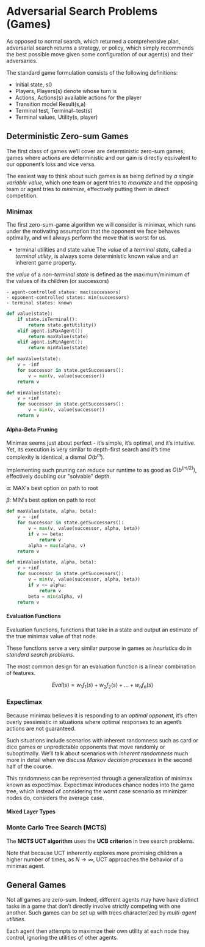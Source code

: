 # Adversarial Search Problems (Games)
As opposed to normal search, which returned a comprehensive plan, adversarial search returns a strategy, or policy, which simply recommends the best possible move given some configuration of our agent(s) and their adversaries.

The standard game formulation consists of the following definitions:
- Initial state, s0
- Players, Players(s) denote whose turn is
- Actions, Actions(s) available actions for the player
- Transition model Result(s,a)
- Terminal test, Terminal−test(s)
- Terminal values, Utility(s, player)

## Deterministic Zero-sum Games
The first class of games we’ll cover are deterministic zero-sum games, games where actions are deterministic and our gain is directly equivalent to our opponent’s loss and vice versa. 

The easiest way to think about such games is as being defined by *a single variable value*, which one team or agent tries to *maximize* and the opposing team or agent tries to *minimize*, effectively putting them in direct competition. 

### Minimax
The first zero-sum-game algorithm we will consider is minimax, which runs under the motivating assumption that the opponent we face behaves optimally, and will always perform the move that is worst for us.

- terminal utilities and state value
The *value* of a *terminal state*, called a *terminal utility*, is always some deterministic known value and an inherent game property.

the *value* of a *non-terminal state* is defined as the maximum/minimum of the values of its children (or successors)

    - agent-controlled states: max(successors)
    - opponent-controlled states: min(successors)
    - terminal states: known

```python
def value(state):
    if state.isTerminal():
        return state.getUtility()
    elif agent.isMaxAgent():
        return maxValue(state)
    elif agent.isMinAgent():
        return minValue(state)

def maxValue(state):
    v = -inf
    for successor in state.getSuccessors():
        v = max(v, value(successor))
    return v

def minValue(state):
    v = +inf
    for successor in state.getSuccessors():
        v = min(v, value(successor))
    return v
```

#### Alpha-Beta Pruning
Minimax seems just about perfect - it’s simple, it’s optimal, and it’s intuitive. Yet, its execution is very
similar to depth-first search and it’s time complexity is identical, a dismal $O(b^m)$.

Implementing such pruning can reduce our runtime to as good as $O(b^(m/2))$, effectively doubling our "solvable" depth.

$\alpha$: MAX's best option on path to root

$\beta$: MIN's best option on path to root

```python
def maxValue(state, alpha, beta):
    v = -inf
    for successor in state.getSuccessors():
        v = max(v, value(successor, alpha, beta))
        if v >= beta:
            return v
        alpha = max(alpha, v)
    return v

def minValue(state, alpha, beta):
    v = +inf
    for successor in state.getSuccessors():
        v = min(v, value(successor, alpha, beta))
        if v <= alpha:
            return v
        beta = min(alpha, v)
    return v
```

#### Evaluation Functions
Evaluation functions, functions that take in a state and output an estimate of the true minimax value of that node.

These functions serve a very similar purpose in games as *heuristics* do in *standard search problems*.

The most common design for an evaluation function is a linear combination of features.

$$Eval(s) = w_1f_1(s)+w_2f_2(s)+...+w_nf_n(s)$$


### Expectimax
Because minimax believes it is responding to an *optimal opponent*, it’s often overly pessimistic in situations where optimal responses to an agent’s actions are not guaranteed. 

Such situations include scenarios with inherent randomness such as card or dice games or unpredictable opponents that move randomly or suboptimally. We’ll talk about scenarios with *inherent randomness* much more in detail when we discuss *Markov decision processes* in the second half of the course.

This randomness can be represented through a generalization of minimax known as expectimax. Expectimax introduces chance nodes into the game tree, which instead of considering the worst case scenario as minimizer nodes do, considers the average case.

#### Mixed Layer Types

### Monte Carlo Tree Search (MCTS)
The **MCTS UCT algorithm** uses the **UCB criterion** in tree search problems.

Note that because UCT inherently explores more promising children a higher number of times, as $N\to∞$, UCT approaches the behavior of a minimax agent.

## General Games
Not all games are zero-sum. Indeed, different agents may have have distinct tasks in a game that don’t directly involve strictly competing with one another. Such games can be set up with trees characterized by *multi-agent utilities*.

Each agent then attempts to maximize their own utility at each node they control, ignoring the utilities of other agents.
